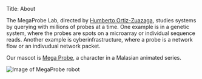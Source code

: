 Title: About

The MegaProbe Lab, directed by [Humberto
Ortiz-Zuazaga](http://ccom.uprrp.edu/~humberto/), studies systems by
querying with millions of probes at a time. One example is in a
genetic system, where the probes are spots on a microarray or
individual sequence reads. Another example is cyberinfrastructure,
where a probe is a network flow or an indivudual network packet.

Our mascot is [Mega Probe](http://boboiboy.wikia.com/wiki/Mega_Probe),
a character in a Malasian animated series.

![Image of MegaProbe robot]({filename}/images/k-logo-crop.png)
